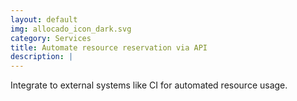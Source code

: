 ```yaml
---
layout: default
img: allocado_icon_dark.svg
category: Services
title: Automate resource reservation via API
description: |
---
```

  Integrate to external systems like CI for automated resource usage.
